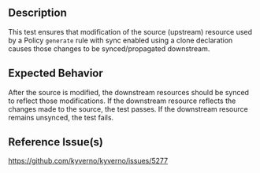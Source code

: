 ## Description

This test ensures that modification of the source (upstream) resource used by a Policy `generate` rule with sync enabled using a clone declaration causes those changes to be synced/propagated downstream.

## Expected Behavior

After the source is modified, the downstream resources should be synced to reflect those modifications. If the downstream resource reflects the changes made to the source, the test passes. If the downstream resource remains unsynced, the test fails.

## Reference Issue(s)

https://github.com/kyverno/kyverno/issues/5277